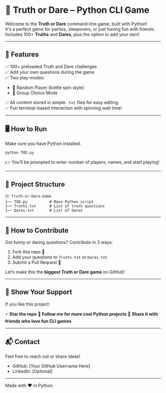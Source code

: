 # 🎲 Truth or Dare – Python CLI Game

Welcome to the **Truth or Dare** command-line game, built with Python!  
It's a perfect game for parties, sleepovers, or just having fun with friends.  
Includes 100+ **Truths** and **Dares**, plus the option to add your own!

---

## 🧠 Features

✅ 100+ preloaded Truth and Dare challenges  
✅ Add your own questions during the game  
✅ Two play modes:
- 🔄 Random Player (bottle spin style)
- 👥 Group Choice Mode

✅ All content stored in simple `.txt` files for easy editing  
✅ Fun terminal-based interaction with spinning wait time!

---

## 🖥️ How to Run

Make sure you have Python installed.

```bash
python TOD.py
````

👉 You’ll be prompted to enter number of players, names, and start playing!

---

## 📁 Project Structure

```
📦 Truth-or-Dare-Game
├── TOD.py          # Main Python script
├── Truths.txt      # List of truth questions
├── Dares.txt       # List of dares
```

---

## 🤝 How to Contribute

Got funny or daring questions? Contribute in 3 ways:

1. Fork this repo 🍴
2. Add your questions to `Truths.txt` or `Dares.txt`
3. Submit a Pull Request 🔁

Let’s make this the **biggest Truth or Dare game** on GitHub!

---

## 🌟 Show Your Support

If you like this project:

⭐ **Star the repo**
👀 **Follow me for more cool Python projects**
🚀 **Share it with friends who love fun CLI games**

---

## 📬 Contact

Feel free to reach out or share ideas!

* GitHub: \[Your GitHub Username Here]
* LinkedIn: \[Optional]

---

Made with ❤️ in Python.
